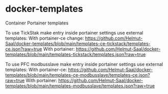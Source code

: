 # docker-templates
Container Portainer templates

To use TickStak make entry inside portainer settings use external templates:
With portainer-ce change: https://github.com/Helmut-Saal/docker-templates/blob/main/templates-ce-tickstack/templates-ce.json?raw=true 
With portainer: https://github.com/Helmut-Saal/docker-templates/blob/main/templates-tickstack/templates.json?raw=true
  
To use PFC modbusslave make entry inside portainer settings use external templates:
With portainer-ce: https://github.com/Helmut-Saal/docker-templates/blob/main/templates-ce-modbusslave/templates-ce.json?raw=true 
With portainer: https://github.com/Helmut-Saal/docker-templates/blob/main/templates-modbusslave/templates.json?raw=true

